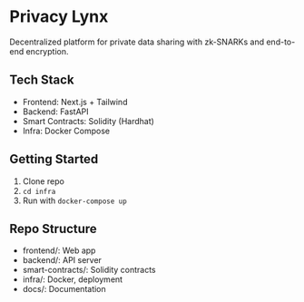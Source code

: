 # Privacy Lynx

Decentralized platform for private data sharing with zk-SNARKs and end-to-end encryption.

## Tech Stack

- Frontend: Next.js + Tailwind
- Backend: FastAPI
- Smart Contracts: Solidity (Hardhat)
- Infra: Docker Compose

## Getting Started

1. Clone repo
2. `cd infra`
3. Run with `docker-compose up`

## Repo Structure

- frontend/: Web app
- backend/: API server
- smart-contracts/: Solidity contracts
- infra/: Docker, deployment
- docs/: Documentation
